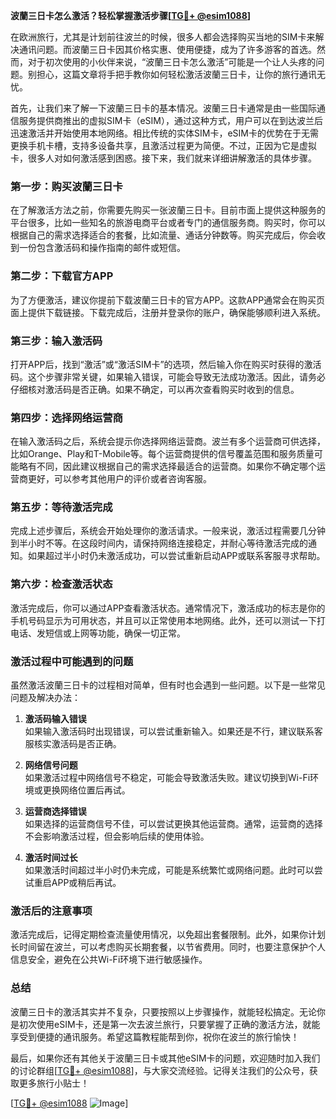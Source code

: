 **波蘭三日卡怎么激活？轻松掌握激活步骤[[TG💪+ @esim1088](https://t.me/s/esim1088)]**

在欧洲旅行，尤其是计划前往波兰的时候，很多人都会选择购买当地的SIM卡来解决通讯问题。而波蘭三日卡因其价格实惠、使用便捷，成为了许多游客的首选。然而，对于初次使用的小伙伴来说，“波蘭三日卡怎么激活”可能是一个让人头疼的问题。别担心，这篇文章将手把手教你如何轻松激活波蘭三日卡，让你的旅行通讯无忧。

首先，让我们来了解一下波蘭三日卡的基本情况。波蘭三日卡通常是由一些国际通信服务提供商推出的虚拟SIM卡（eSIM），通过这种方式，用户可以在到达波兰后迅速激活并开始使用本地网络。相比传统的实体SIM卡，eSIM卡的优势在于无需更换手机卡槽，支持多设备共享，且激活过程更为简便。不过，正因为它是虚拟卡，很多人对如何激活感到困惑。接下来，我们就来详细讲解激活的具体步骤。

### **第一步：购买波蘭三日卡**
在了解激活方法之前，你需要先购买一张波蘭三日卡。目前市面上提供这种服务的平台很多，比如一些知名的旅游电商平台或者专门的通信服务商。购买时，你可以根据自己的需求选择适合的套餐，比如流量、通话分钟数等。购买完成后，你会收到一份包含激活码和操作指南的邮件或短信。

### **第二步：下载官方APP**
为了方便激活，建议你提前下载波蘭三日卡的官方APP。这款APP通常会在购买页面上提供下载链接。下载完成后，注册并登录你的账户，确保能够顺利进入系统。

### **第三步：输入激活码**
打开APP后，找到“激活”或“激活SIM卡”的选项，然后输入你在购买时获得的激活码。这个步骤非常关键，如果输入错误，可能会导致无法成功激活。因此，请务必仔细核对激活码是否正确。如果不确定，可以再次查看购买时收到的信息。

### **第四步：选择网络运营商**
在输入激活码之后，系统会提示你选择网络运营商。波兰有多个运营商可供选择，比如Orange、Play和T-Mobile等。每个运营商提供的信号覆盖范围和服务质量可能略有不同，因此建议根据自己的需求选择最适合的运营商。如果你不确定哪个运营商更好，可以参考其他用户的评价或者咨询客服。

### **第五步：等待激活完成**
完成上述步骤后，系统会开始处理你的激活请求。一般来说，激活过程需要几分钟到半小时不等。在这段时间内，请保持网络连接稳定，并耐心等待激活完成的通知。如果超过半小时仍未激活成功，可以尝试重新启动APP或联系客服寻求帮助。

### **第六步：检查激活状态**
激活完成后，你可以通过APP查看激活状态。通常情况下，激活成功的标志是你的手机号码显示为可用状态，并且可以正常使用本地网络。此外，还可以测试一下打电话、发短信或上网等功能，确保一切正常。

### **激活过程中可能遇到的问题**
虽然激活波蘭三日卡的过程相对简单，但有时也会遇到一些问题。以下是一些常见问题及解决办法：

1. **激活码输入错误**  
   如果输入激活码时出现错误，可以尝试重新输入。如果还是不行，建议联系客服核实激活码是否正确。

2. **网络信号问题**  
   如果激活过程中网络信号不稳定，可能会导致激活失败。建议切换到Wi-Fi环境或更换网络位置后再试。

3. **运营商选择错误**  
   如果选择的运营商信号不佳，可以尝试更换其他运营商。通常，运营商的选择不会影响激活过程，但会影响后续的使用体验。

4. **激活时间过长**  
   如果激活时间超过半小时仍未完成，可能是系统繁忙或网络问题。此时可以尝试重启APP或稍后再试。

### **激活后的注意事项**
激活完成后，记得定期检查流量使用情况，以免超出套餐限制。此外，如果你计划长时间留在波兰，可以考虑购买长期套餐，以节省费用。同时，也要注意保护个人信息安全，避免在公共Wi-Fi环境下进行敏感操作。

### **总结**
波蘭三日卡的激活其实并不复杂，只要按照以上步骤操作，就能轻松搞定。无论你是初次使用eSIM卡，还是第一次去波兰旅行，只要掌握了正确的激活方法，就能享受到便捷的通讯服务。希望这篇教程能帮到你，祝你在波兰的旅行愉快！

最后，如果你还有其他关于波蘭三日卡或其他eSIM卡的问题，欢迎随时加入我们的讨论群组[[TG💪+ @esim1088](https://t.me/s/esim1088)]，与大家交流经验。记得关注我们的公众号，获取更多旅行小贴士！

[[TG💪+ @esim1088](https://t.me/s/esim1088) ![Image](https://i.postimg.cc/4NQfJmqS/Snipaste-2025-05-13-00-14-12.png)]